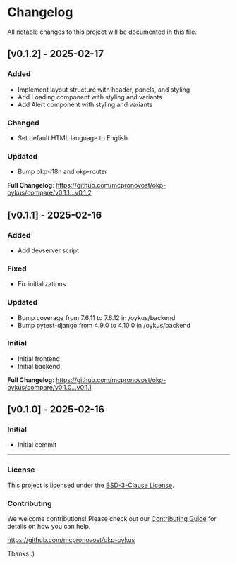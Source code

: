 # Changelog

All notable changes to this project will be documented in this file.

## [v0.1.2] - 2025-02-17

### Added

- Implement layout structure with header, panels, and styling
- Add Loading component with styling and variants
- Add Alert component with styling and variants

### Changed

- Set default HTML language to English

### Updated

- Bump okp-i18n and okp-router

**Full Changelog**: https://github.com/mcpronovost/okp-oykus/compare/v0.1.1...v0.1.2

## [v0.1.1] - 2025-02-16

### Added

- Add devserver script

### Fixed

- Fix initializations

### Updated

- Bump coverage from 7.6.11 to 7.6.12 in /oykus/backend
- Bump pytest-django from 4.9.0 to 4.10.0 in /oykus/backend

### Initial

- Initial frontend
- Initial backend

**Full Changelog**: https://github.com/mcpronovost/okp-oykus/compare/v0.1.0...v0.1.1

## [v0.1.0] - 2025-02-16

### Initial

- Initial commit

---

### License

This project is licensed under the [BSD-3-Clause License](LICENSE).

### Contributing
We welcome contributions! Please check out our [Contributing Guide](CONTRIBUTING.md) for details on how you can help.

https://github.com/mcpronovost/okp-oykus

Thanks :)
